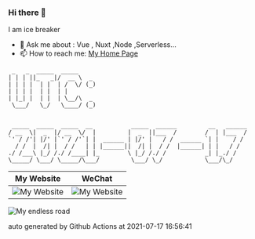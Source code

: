 ### Hi there 👋

I am ice breaker

- 💬 Ask me about : Vue , Nuxt ,Node ,Serverless...
- 📫 How to reach me: [My Home Page](https://icebreaker.top/)

```
 _   _  _____  _____     
| | | ||_   _|/  __ \  _ 
| | | |  | |  | /  \/ (_)
| | | |  | |  | |        
| |_| |  | |  | \__/\  _ 
 \___/   \_/   \____/ (_)
                         
                         
 _____  _____  _____  __           _____  ______         __   ______
/ __  \|  _  |/ __  \/  |         |  _  ||___  /        /  | |___  /
`' / /'| |/' |`' / /'`| |  ______ | |/' |   / /  ______ `| |    / / 
  / /  |  /| |  / /   | | |______||  /| |  / /  |______| | |   / /  
./ /___\ |_/ /./ /____| |_        \ |_/ /./ /           _| |_./ /   
\_____/ \___/ \_____/\___/         \___/ \_/            \___/\_/
```

|My Website|WeChat|
|---|---|
|<img src="https://github-readme-svg.vercel.app/api/v1/svg/qrcode?value=https://www.icebreaker.top/" alt="My Website" />|<img src="https://github-readme-svg.vercel.app/api/v1/svg/qrcode?value=https://u.wechat.com/EAVzgOGBnATKcePfVWr_QyQ" alt="My Website" />|

<img src="https://github-readme-svg.vercel.app/api/v1/svg/road" alt="My endless road" />


auto generated by Github Actions at 2021-07-17 16:56:41
